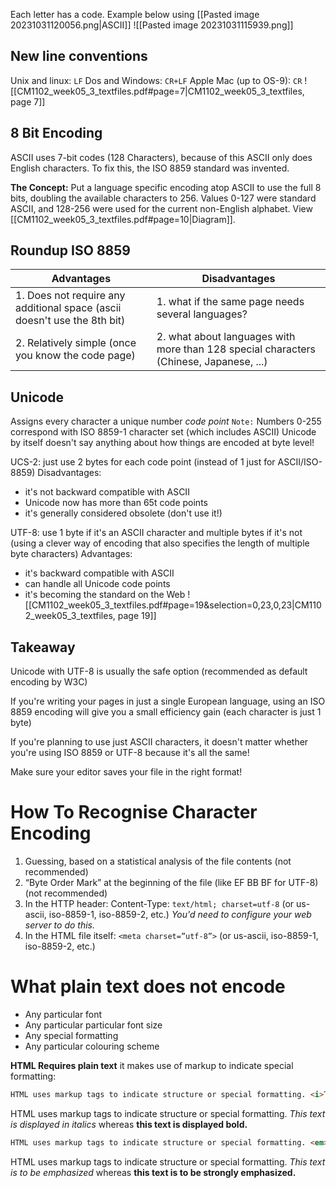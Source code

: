 Each letter has a code.
Example below using [[Pasted image 20231031120056.png|ASCII]]
![[Pasted image 20231031115939.png]]
## New line conventions
Unix and linux: `LF`
Dos and Windows: `CR+LF`
Apple Mac (up to OS-9): `CR`
![[CM1102_week05_3_textfiles.pdf#page=7|CM1102_week05_3_textfiles, page 7]]

## 8 Bit Encoding
ASCII uses 7-bit codes (128 Characters), because of this ASCII only does English characters.
To fix this, the ISO 8859 standard was invented.

**The Concept:**
Put a language specific encoding atop ASCII to use the full 8 bits, doubling the available characters to 256. Values 0-127 were standard ASCII, and 128-256 were used for the current non-English alphabet. View [[CM1102_week05_3_textfiles.pdf#page=10|Diagram]].
## Roundup ISO 8859
| Advantages                                                               | Disadvantages                                                                          |
| ------------------------------------------------------------------------ | -------------------------------------------------------------------------------------- |
| 1. Does not require any additional space (ascii doesn't use the 8th bit) | 1. what if the same page needs several languages?                                      |
| 2. Relatively simple (once you know the code page)                       | 2. what about languages with more than 128 special characters (Chinese, Japanese, ...) |

## Unicode
Assigns every character a unique number *code point*
`Note:` Numbers 0-255 correspond with ISO 8859-1 character set (which includes ASCII)
Unicode by itself doesn't say anything about how things are encoded at byte level!

UCS-2: just use 2 bytes for each code point (instead of 1 just for ASCII/ISO-8859) Disadvantages:
-  it's not backward compatible with ASCII
-  Unicode now has more than 65t code points
-  it's generally considered obsolete (don't use it!)

UTF-8: use 1 byte if it's an ASCII character and multiple bytes if it's not (using a clever way of encoding that also specifies the length of multiple byte characters)
Advantages:
-  it's backward compatible with ASCII
-  can handle all Unicode code points
-  it's becoming the standard on the Web
![[CM1102_week05_3_textfiles.pdf#page=19&selection=0,23,0,23|CM1102_week05_3_textfiles, page 19]]

## Takeaway
Unicode with UTF-8 is usually the safe option (recommended as default encoding by W3C)

If you're writing your pages in just a single European language, using an ISO 8859 encoding will give you a small efficiency gain (each character is just 1 byte)

If you're planning to use just ASCII characters, it doesn't matter whether you're using ISO 8859 or UTF-8 because it's all the same!

Make sure your editor saves your file in the right format!
# How To Recognise Character Encoding
1) Guessing, based on a statistical analysis of the file contents (not recommended)
2) “Byte Order Mark” at the beginning of the file (like EF BB BF for UTF-8) (not recommended)
3) In the HTTP header: Content-Type:
	`text/html; charset=utf-8`
	(or us-ascii, iso-8859-1, iso-8859-2, etc.)
	*You'd need to configure your web server to do this.*
4) In the HTML file itself:
	`<meta charset=”utf-8”>`
	(or us-ascii, iso-8859-1, iso-8859-2, etc.)
# What plain text does not encode
- Any particular font
- Any particular particular font size
- Any special formatting
- Any particular colouring scheme

**HTML Requires plain text**
it makes use of markup to indicate special formatting:

```html
HTML uses markup tags to indicate structure or special formatting. <i>This text is displayed in italics</i> whereas <b>this text is displayed bold.</b>
```
HTML uses markup tags to indicate structure or special formatting. <i>This text is displayed in italics</i> whereas <b>this text is displayed bold.</b>

```html
HTML uses markup tags to indicate structure or special formatting. <em>This text is to be emphasized</em> whereas <strong>this text is to be strongly emphasized.</strong>
```
HTML uses markup tags to indicate structure or special formatting. <em>This text is to be emphasized</em> whereas <strong>this text is to be strongly emphasized.</strong>

